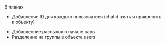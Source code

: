 В планах

+ Добавление ID для каждого пользователя (chatid взять и прикрепить к объекту)
- Добавленние рассылок о начале пары
- Разделение на группы в объекте users